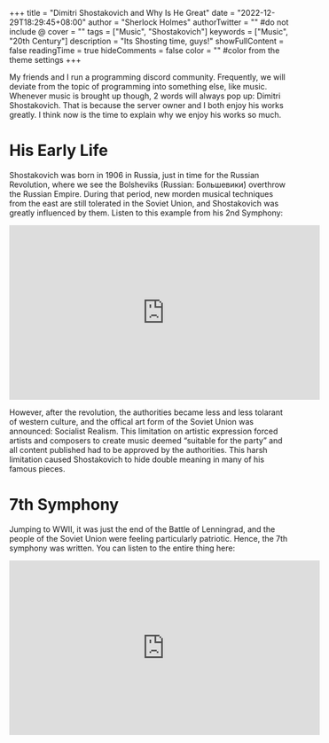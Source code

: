 +++
title = "Dimitri Shostakovich and Why Is He Great"
date = "2022-12-29T18:29:45+08:00"
author = "Sherlock Holmes"
authorTwitter = "" #do not include @
cover = ""
tags = ["Music", "Shostakovich"]
keywords = ["Music", "20th Century"]
description = "Its Shosting time, guys!"
showFullContent = false
readingTime = true
hideComments = false
color = "" #color from the theme settings
+++

My friends and I run a programming discord community.  Frequently, we will deviate from the topic of programming into something else, like music.  Whenever music is brought up though, 2 words will always pop up: Dimitri Shostakovich.  That is because the server owner and I both enjoy his works greatly.  I think now is the time to explain why we enjoy his works so much.

# His Early Life

Shostakovich was born in 1906 in Russia, just in time for the Russian Revolution, where we see the Bolsheviks (Russian: Большевики́) overthrow the Russian Empire.  During that period, new morden musical techniques from the east are still tolerated in the Soviet Union, and Shostakovich was greatly influenced by them.  Listen to this example from his 2nd Symphony:

<iframe width="560" height="315" src="https://www.youtube.com/embed/MupXrzqYZpA?start=78&end=90" title="YouTube video player" frameborder="0" allow="accelerometer; autoplay; clipboard-write; encrypted-media; gyroscope; picture-in-picture" allowfullscreen></iframe>

However, after the revolution, the authorities became less and less tolarant of western culture, and the offical art form of the Soviet Union was announced: Socialist Realism.  This limitation on artistic expression forced artists and composers to create music deemed “suitable for the party” and all content published had to be approved by the authorities.  This harsh limitation caused Shostakovich to hide double meaning in many of his famous pieces.

# 7th Symphony

Jumping to WWII, it was just the end of the Battle of Lenningrad, and the people of the Soviet Union were feeling particularly patriotic.  Hence, the 7th symphony was written.  You can listen to the entire thing here:

<iframe width="560" height="315" src="https://www.youtube.com/embed/kwqZRhPXElQ" title="YouTube video player" frameborder="0" allow="accelerometer; autoplay; clipboard-write; encrypted-media; gyroscope; picture-in-picture" allowfullscreen></iframe>
